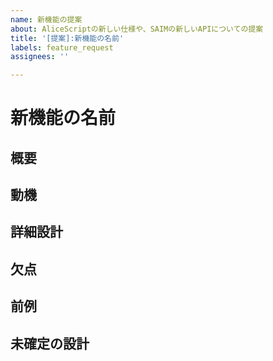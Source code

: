 ```yaml
---
name: 新機能の提案
about: AliceScriptの新しい仕様や、SAIMの新しいAPIについての提案
title: '[提案]:新機能の名前'
labels: feature_request
assignees: ''

---
```


<!--
新しい言語機能の提案を行う場合、このテンプレートの各項目を完全に記入してください。
これには、その機能の構文、その構文が意味するもの、現在の仕様の一部にどのような影響を与えるかを記述した、完全な詳細と設計を含めてください。
この機能のために既存のドキュメントに更新が必要な場合は、具体的なドキュメントを必ず指定してください。
-->
# 新機能の名前

## 概要

<!-- 新機能についての簡単な説明 -->

## 動機

<!-- なぜこの新機能を導入するのか、どんなユースケースで役に立つのか、期待できる成果は何か -->

## 詳細設計

<!--
AliceScriptの使用者が理解できるように、またSAIMの開発者が実装できるように、新機能の設計を十分に詳しく説明し、その機能をどのように使用するのかの例をあげてください。
この機能を実装するために必要な場所を洗い出すために、既存のドキュメントへのリンクをつけていただければ幸いです。
-->

## 欠点

<!-- その機能を導入することによっておこる不利益や問題 -->

## 前例

<!--
以前に似たような提案が行われなかったかどうかを確認して、行われていた場合はリンクをあげてください。
また、前例が実行されなかった場合はなぜ実行されなかったかもまとめること。
-->

## 未確定の設計

<!--
まだ決まり切っていない詳細な仕様設計
-->

